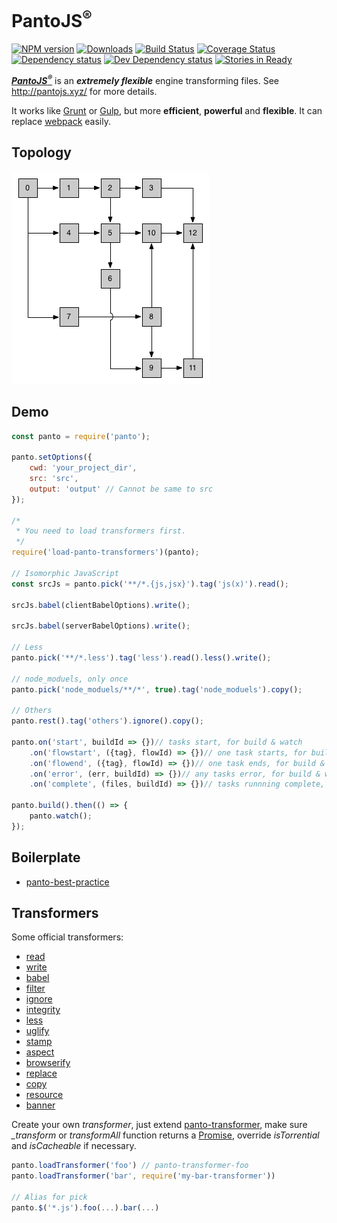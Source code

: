 # PantoJS<sup>®</sup>
[![NPM version][npm-image]][npm-url] [![Downloads][downloads-image]][npm-url] [![Build Status][travis-image]][travis-url] [![Coverage Status][coveralls-image]][coveralls-url] [![Dependency status][david-dm-image]][david-dm-url] [![Dev Dependency status][david-dm-dev-image]][david-dm-dev-url] [![Stories in Ready][waffle-image]][waffle-url]

_**[PantoJS<sup>®</sup>](http://pantojs.xyz/)**_ is an ***extremely flexible*** engine transforming files. See <http://pantojs.xyz/> for more details.

It works like [Grunt](http://gruntjs.com) or [Gulp](http://gulpjs.com), but more **efficient**, **powerful** and **flexible**. It can replace [webpack](http://webpack.github.io) easily.

## Topology

![panto topology](panto.png)

## Demo

```js
const panto = require('panto');

panto.setOptions({
    cwd: 'your_project_dir',
    src: 'src',
    output: 'output' // Cannot be same to src
});

/*
 * You need to load transformers first. 
 */
require('load-panto-transformers')(panto);

// Isomorphic JavaScript
const srcJs = panto.pick('**/*.{js,jsx}').tag('js(x)').read();

srcJs.babel(clientBabelOptions).write();

srcJs.babel(serverBabelOptions).write();

// Less
panto.pick('**/*.less').tag('less').read().less().write();

// node_moduels, only once
panto.pick('node_moduels/**/*', true).tag('node_moduels').copy();

// Others
panto.rest().tag('others').ignore().copy();

panto.on('start', buildId => {})// tasks start, for build & watch
    .on('flowstart', ({tag}, flowId) => {})// one task starts, for build & watch
    .on('flowend', ({tag}, flowId) => {})// one task ends, for build & watch
    .on('error', (err, buildId) => {})// any tasks error, for build & watch
    .on('complete', (files, buildId) => {})// tasks runnning complete, for build & watch

panto.build().then(() => {
    panto.watch();
});
```


## Boilerplate

 - [panto-best-practice](https://github.com/pantojs/panto-best-practice)

## Transformers

Some official transformers: 

 - [read](https://github.com/pantojs/panto-transformer-read)
 - [write](https://github.com/pantojs/panto-transformer-write)
 - [babel](https://github.com/pantojs/panto-transformer-babel)
 - [filter](https://github.com/pantojs/panto-transformer-filter)
 - [ignore](https://github.com/pantojs/panto-transformer-ignore)
 - [integrity](https://github.com/pantojs/panto-transformer-integrity)
 - [less](https://github.com/pantojs/panto-transformer-less)
 - [uglify](https://github.com/pantojs/panto-transformer-uglify)
 - [stamp](https://github.com/pantojs/panto-transformer-stamp)
 - [aspect](https://github.com/pantojs/panto-transformer-aspect)
 - [browserify](https://github.com/pantojs/panto-transformer-browserify)
 - [replace](https://github.com/pantojs/panto-transformer-replace)
 - [copy](https://github.com/pantojs/panto-transformer-copy)
 - [resource](https://github.com/pantojs/panto-transformer-resource)
 - [banner](https://github.com/pantojs/panto-transformer-banner)

Create your own _transformer_, just extend [panto-transformer](https://github.com/pantojs/panto-transformer), make sure _\_transform_ or _transformAll_ function returns a [Promise](https://promisesaplus.com/), override _isTorrential_ and _isCacheable_ if necessary.

```js
panto.loadTransformer('foo') // panto-transformer-foo
panto.loadTransformer('bar', require('my-bar-transformer'))

// Alias for pick
panto.$('*.js').foo(...).bar(...)
```

[npm-url]: https://npmjs.org/package/panto
[downloads-image]: http://img.shields.io/npm/dm/panto.svg
[npm-image]: http://img.shields.io/npm/v/panto.svg
[travis-url]: https://travis-ci.org/pantojs/panto
[travis-image]: http://img.shields.io/travis/pantojs/panto.svg
[david-dm-url]:https://david-dm.org/pantojs/panto
[david-dm-image]:https://david-dm.org/pantojs/panto.svg
[david-dm-dev-url]:https://david-dm.org/pantojs/panto?type=dev
[david-dm-dev-image]:https://david-dm.org/pantojs/panto/dev-status.svg
[coveralls-image]:https://coveralls.io/repos/github/pantojs/panto/badge.svg?branch=master
[coveralls-url]:https://coveralls.io/github/pantojs/panto?branch=master
[waffle-image]:https://badge.waffle.io/pantojs/panto.png?label=ready&title=Ready
[waffle-url]:https://waffle.io/pantojs/panto
